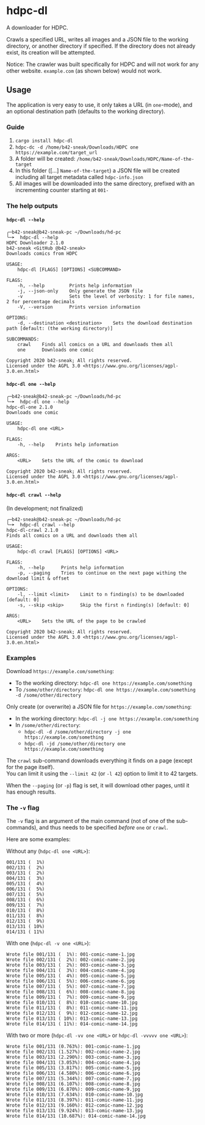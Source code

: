 # hdpc-dl

A downloader for HDPC.

Crawls a specified URL, writes all images and a JSON file to the working directory, or another directory if specified. If the directory does not already exist, its creation will be attempted.

Notice: The crawler was built specifically for HDPC and will not work for any other website. `example.com` (as shown below) would not work.

## Usage

The application is very easy to use, it only takes a URL (in `one`-mode), and an optional destination path (defaults to the working directory).

### Guide

1. `cargo install hdpc-dl`
2. `hdpc-dc -d /home/b42-sneak/Downloads/HDPC one https://example.com/target_url`
3. A folder will be created: `/home/b42-sneak/Downloads/HDPC/Name-of-the-target`
4. In this folder ([...] `Name-of-the-target`) a JSON file will be created including all target metadata called `hdpc-info.json`
5. All images will be downloaded into the same directory, prefixed with an incrementing counter starting at `001-`

### The help outputs

#### `hdpc-dl --help`

```none
╭─b42-sneak@b42-sneak-pc ~/Downloads/hd-pc
╰─➤  hdpc-dl --help
HDPC Downloader 2.1.0
b42-sneak <GitHub @b42-sneak>
Downloads comics from HDPC

USAGE:
    hdpc-dl [FLAGS] [OPTIONS] <SUBCOMMAND>

FLAGS:
    -h, --help         Prints help information
    -j, --json-only    Only generate the JSON file
    -v                 Sets the level of verbosity: 1 for file names, 2 for percentage decimals
    -V, --version      Prints version information

OPTIONS:
    -d, --destination <destination>    Sets the download destination path [default: (the working directory)]

SUBCOMMANDS:
    crawl    Finds all comics on a URL and downloads them all
    one      Downloads one comic

Copyright 2020 b42-sneak; All rights reserved.
Licensed under the AGPL 3.0 <https://www.gnu.org/licenses/agpl-3.0.en.html>
```

#### `hdpc-dl one --help`

```none
╭─b42-sneak@b42-sneak-pc ~/Downloads/hd-pc
╰─➤  hdpc-dl one --help
hdpc-dl-one 2.1.0
Downloads one comic

USAGE:
    hdpc-dl one <URL>

FLAGS:
    -h, --help    Prints help information

ARGS:
    <URL>    Sets the URL of the comic to download

Copyright 2020 b42-sneak; All rights reserved.
Licensed under the AGPL 3.0 <https://www.gnu.org/licenses/agpl-3.0.en.html>
```

#### `hdpc-dl crawl --help`

(In development; not finalized)

```none
╭─b42-sneak@b42-sneak-pc ~/Downloads/hd-pc
╰─➤  hdpc-dl crawl --help
hdpc-dl-crawl 2.1.0
Finds all comics on a URL and downloads them all

USAGE:
    hdpc-dl crawl [FLAGS] [OPTIONS] <URL>

FLAGS:
    -h, --help      Prints help information
    -p, --paging    Tries to continue on the next page withing the download limit & offset

OPTIONS:
    -l, --limit <limit>    Limit to n finding(s) to be downloaded [default: 0]
    -s, --skip <skip>      Skip the first n finding(s) [default: 0]

ARGS:
    <URL>    Sets the URL of the page to be crawled

Copyright 2020 b42-sneak; All rights reserved.
Licensed under the AGPL 3.0 <https://www.gnu.org/licenses/agpl-3.0.en.html>
```

### Examples

Download `https://example.com/something`:

- To the working directory: `hdpc-dl one https://example.com/something`
- To `/some/other/directory`: `hdpc-dl one https://example.com/something -d /some/other/directory`

Only create (or overwrite) a JSON file for `https://example.com/something`:

- In the working directory: `hdpc-dl -j one https://example.com/something`
- In `/some/other/directory`:
  - `hdpc-dl -d /some/other/directory -j one https://example.com/something`
  - `hdpc-dl -jd /some/other/directory one https://example.com/something`

The `crawl` sub-command downloads everything it finds on a page (except for the page itself).  
You can limit it using the `--limit 42` (or `-l 42`) option to limit it to 42 targets.

When the `--paging` (or `-p`) flag is set, it will download other pages, until it has enough results.

### The `-v` flag

The `-v` flag is an argument of the main command (not of one of the sub-commands), and thus needs to be specified _before_ `one` or `crawl`.

Here are some examples:

Without any (`hdpc-dl one <URL>`):

```none
001/131 (  1%)
002/131 (  2%)
003/131 (  2%)
004/131 (  3%)
005/131 (  4%)
006/131 (  5%)
007/131 (  5%)
008/131 (  6%)
009/131 (  7%)
010/131 (  8%)
011/131 (  8%)
012/131 (  9%)
013/131 ( 10%)
014/131 ( 11%)
```

With one (`hdpc-dl -v one <URL>`):

```none
Wrote file 001/131 (  1%): 001-comic-name-1.jpg
Wrote file 002/131 (  2%): 002-comic-name-2.jpg
Wrote file 003/131 (  2%): 003-comic-name-3.jpg
Wrote file 004/131 (  3%): 004-comic-name-4.jpg
Wrote file 005/131 (  4%): 005-comic-name-5.jpg
Wrote file 006/131 (  5%): 006-comic-name-6.jpg
Wrote file 007/131 (  5%): 007-comic-name-7.jpg
Wrote file 008/131 (  6%): 008-comic-name-8.jpg
Wrote file 009/131 (  7%): 009-comic-name-9.jpg
Wrote file 010/131 (  8%): 010-comic-name-10.jpg
Wrote file 011/131 (  8%): 011-comic-name-11.jpg
Wrote file 012/131 (  9%): 012-comic-name-12.jpg
Wrote file 013/131 ( 10%): 013-comic-name-13.jpg
Wrote file 014/131 ( 11%): 014-comic-name-14.jpg
```

With two or more (`hdpc-dl -vv one <URL>` or `hdpc-dl -vvvvv one <URL>`):

```none
Wrote file 001/131 (0.763%): 001-comic-name-1.jpg
Wrote file 002/131 (1.527%): 002-comic-name-2.jpg
Wrote file 003/131 (2.290%): 003-comic-name-3.jpg
Wrote file 004/131 (3.053%): 004-comic-name-4.jpg
Wrote file 005/131 (3.817%): 005-comic-name-5.jpg
Wrote file 006/131 (4.580%): 006-comic-name-6.jpg
Wrote file 007/131 (5.344%): 007-comic-name-7.jpg
Wrote file 008/131 (6.107%): 008-comic-name-8.jpg
Wrote file 009/131 (6.870%): 009-comic-name-9.jpg
Wrote file 010/131 (7.634%): 010-comic-name-10.jpg
Wrote file 011/131 (8.397%): 011-comic-name-11.jpg
Wrote file 012/131 (9.160%): 012-comic-name-12.jpg
Wrote file 013/131 (9.924%): 013-comic-name-13.jpg
Wrote file 014/131 (10.687%): 014-comic-name-14.jpg
```
